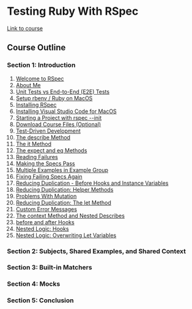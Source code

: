 # Testing Ruby With RSpec

[Link to course](udemy.com/course/testing-ruby-with-rspec/learn/lecture/12409324#overview)

## Course Outline

### Section 1: Introduction

1. [Welcome to RSpec]()
2. [About Me]()
3. [Unit Tests vs End-to-End (E2E) Tests]()
4. [Setup rbenv / Ruby on MacOS]()
5. [Installing RSpec]()
6. [Installing Visual Studio Code for MacOS]()
7. [Starting a Project with rspec --init]()
8. [Download Course Files (Optional)]()
9. [Test-Driven Development]()
10. [The describe Method]()
11. [The it Method]()
12. [The expect and eq Methods]()
13. [Reading Failures]()
14. [Making the Specs Pass]()
15. [Multiple Examples in Example Group]()
16. [Fixing Failing Specs Again]()
17. [Reducing Duplication - Before Hooks and Instance Variables]()
18. [Reducing Duplication: Helper Methods]()
19. [Problems With Mutation]()
20. [Reducing Duplication: The let Method]()
21. [Custom Error Messages]()
22. [The context Method and Nested Describes]()
23. [before and after Hooks]()
24. [Nested Logic: Hooks]()
25. [Nested Logic: Overwriting Let Variables]()

### Section 2: Subjects, Shared Examples, and Shared Context



### Section 3: Built-in Matchers



### Section 4: Mocks



### Section 5: Conclusion
